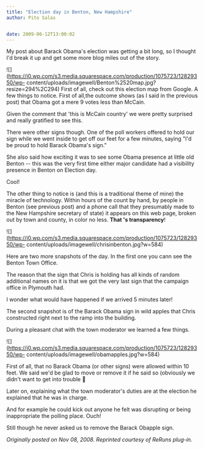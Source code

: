 ```yaml
---
title: "Election day in Benton, New Hampshire"
author: Pito Salas


date: 2009-06-12T13:00:02
---
```




My post about Barack Obama's election was getting a bit long, so I thought I'd
break it up and get some more blog miles out of the story.

![](https://i0.wp.com/s3.media.squarespace.com/production/1075723/12829350/wp-
content/uploads/imagewell/Benton%2520map.jpg?resize=294%2C294) First of all,
check out this election map from Google. A few things to notice. First of
all,the outcome shows (as I said in the previous post) that Obama got a mere 9
votes less than McCain.

Given the comment that 'this is McCain country' we were pretty surprised and
really gratified to see this.

There were other signs though. One of the poll workers offered to hold our
sign while we went inside to get off our feet for a few minutes, saying "I'd
be proud to hold Barack Obama's sign."

She also said how exciting it was to see some Obama presence at little old
Benton -- this was the very first time either major candidate had a visibility
presence in Benton on Election day.

Cool!

The other thing to notice is (and this is a traditional theme of mine) the
miracle of technology. Within hours of the count by hand, by people in Benton
(see previous post) and a phone call that they presumably made to the New
Hampshire secretary of state) it appears on this web page, broken out by town
and county, in color no less. **That 's transparency**!

![](https://i0.wp.com/s3.media.squarespace.com/production/1075723/12829350/wp-
content/uploads/imagewell/chrisinbenton.jpg?w=584)

Here are two more snapshots of the day. In the first one you cann see the
Benton Town Office.

The reason that the sign that Chris is holding has all kinds of random
additional names on it is that we got the very last sign that the campaign
office in Plymouth had.

I wonder what would have happened if we arrived 5 minutes later!

The second snapshot is of the Barack Obama sign in wild apples that Chris
constructed right next to the ramp into the building.

During a pleasant chat with the town moderator we learned a few things.

![](https://i0.wp.com/s3.media.squarespace.com/production/1075723/12829350/wp-
content/uploads/imagewell/obamapples.jpg?w=584)

First of all, that no Barack Obama (or other signs) were allowed within 10
feet. We said we'd be glad to move or remove it if he said so (obviously we
didn't want to get into trouble 🙂

Later on, explaining what the town moderator's duties are at the election he
explained that he was in charge.

And for example he could kick out anyone he felt was disrupting or being
inappropriate the polling place. Ouch!

Still though he never asked us to remove the Barack Obapple sign.

_Originally posted on Nov 08, 2008. Reprinted courtesy of ReRuns plug-in._


